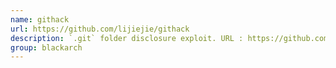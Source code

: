 ```yaml
---
name: githack
url: https://github.com/lijiejie/githack
description: `.git` folder disclosure exploit. URL : https://github.com/lijiejie/githack Groups : blackarch blackarch-recon
group: blackarch
---
```

